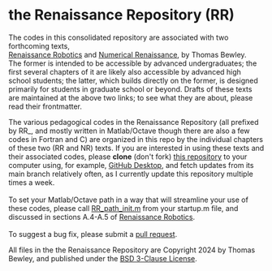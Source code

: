 # the Renaissance Repository (RR)
The codes in this consolidated repository are associated with two forthcoming texts,<BR>
<a href="http://robotics.ucsd.edu/RR.pdf">Renaissance Robotics</a> and
<a href="http://robotics.ucsd.edu/RR.pdf">Numerical Renaissance</a>,
by Thomas Bewley.<BR>  The former is intended to be accessible by advanced undergraduates; the first several chapters of it are likely also accessible by advanced high school students; the latter, which builds directly on the former,
is designed primarily for students in graduate school or beyond. Drafts of these texts are maintained at the above two links; to see what they are about, please read their frontmatter.<BR>

The various pedagogical codes in the Renaissance Repository (all prefixed by RR_, and mostly written in Matlab/Octave though there are also a few codes in Fortran and C) are organized in this repo by the individual chapters of these two (RR and NR) texts.
If you are interested in using these texts and their associated codes, please <B>clone</B> (don't fork) <a href="https://github.com/tbewley/RR">this repository</a> to your computer using, for example, <a href="https://desktop.github.com/">GitHub Desktop</a>, and fetch updates from its main branch relatively often,
as I currently update this repository multiple times a week.<BR><BR>
To set your Matlab/Octave path in a way that will streamline your use of these codes,
please call <a href="https://github.com/tbewley/RR/blob/main/RR_path_init.m">RR_path_init.m</a> from your startup.m file, and discussed in sections A.4-A.5 of <a href="http://robotics.ucsd.edu/RR.pdf">Renaissance Robotics</a>.<BR><BR>
To suggest a bug fix, please submit a <a href="https://docs.github.com/en/github/collaborating-with-issues-and-pull-requests/about-pull-requests">pull request</a>.
  
All files in the the Renaissance Repository are Copyright 2024 by Thomas Bewley, and published under the <a href="https://github.com/tbewley/RR/blob/main/LICENSE">BSD 3-Clause License</a>.<BR>
